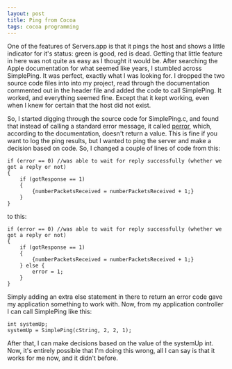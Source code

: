 ```yaml
--- 
layout: post
title: Ping from Cocoa
tags: cocoa programming 
---
```


One of the features of Servers.app is that it pings the host and shows a little indicator for it's status: green is good, red is dead.  Getting that little feature in here was not quite as easy as I thought it would be.  After searching the Apple documentation for what seemed like years, I stumbled across SimplePing.  It was perfect, exactly what I was looking for.  I dropped the two source code files into into my project, read through the documentation commented out in the header file and added the code to call SimplePing.  It worked, and everything seemed fine.  Except that it kept working, even when I knew for certain that the host did not exist.  

So, I started digging through the source code for SimplePing.c, and found that instead of calling a standard error message, it called [perror][1], which, according to the documentation, doesn't return a value.  This is fine if you want to log the ping results, but I wanted to ping the server and make a decision based on code.  So, I changed a couple of lines of code from this:

    if (error == 0) //was able to wait for reply successfully (whether we got a reply or not)
    {
        if (gotResponse == 1)
	    {
			{numberPacketsReceived = numberPacketsReceived + 1;}
		}
	}
	
to this:

    if (error == 0) //was able to wait for reply successfully (whether we got a reply or not)
    {
        if (gotResponse == 1)
		{
			{numberPacketsReceived = numberPacketsReceived + 1;}
		} else {
			error = 1;
		}
	}


Simply adding an extra else statement in there to return an error code gave my application something to work with.  Now, from my application controller I can call SimplePing like this:

    int systemUp;
    systemUp = SimplePing(cString, 2, 2, 1);

After that, I can make decisions based on the value of the systemUp int.   Now, it's entirely possible that I'm doing this wrong, all I can say is that it works for me now, and it didn't before.  

[1]: http://www.opengroup.org/onlinepubs/000095399/functions/perror.html
